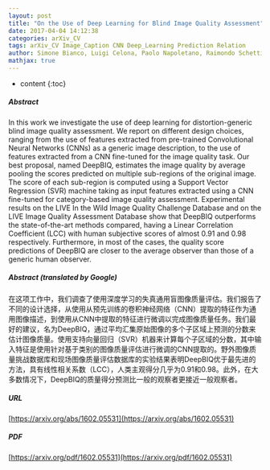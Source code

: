 ```yaml
---
layout: post
title: "On the Use of Deep Learning for Blind Image Quality Assessment"
date: 2017-04-04 14:12:38
categories: arXiv_CV
tags: arXiv_CV Image_Caption CNN Deep_Learning Prediction Relation
author: Simone Bianco, Luigi Celona, Paolo Napoletano, Raimondo Schettini
mathjax: true
---
```


* content
{:toc}

##### Abstract
In this work we investigate the use of deep learning for distortion-generic blind image quality assessment. We report on different design choices, ranging from the use of features extracted from pre-trained Convolutional Neural Networks (CNNs) as a generic image description, to the use of features extracted from a CNN fine-tuned for the image quality task. Our best proposal, named DeepBIQ, estimates the image quality by average pooling the scores predicted on multiple sub-regions of the original image. The score of each sub-region is computed using a Support Vector Regression (SVR) machine taking as input features extracted using a CNN fine-tuned for category-based image quality assessment. Experimental results on the LIVE In the Wild Image Quality Challenge Database and on the LIVE Image Quality Assessment Database show that DeepBIQ outperforms the state-of-the-art methods compared, having a Linear Correlation Coefficient (LCC) with human subjective scores of almost 0.91 and 0.98 respectively. Furthermore, in most of the cases, the quality score predictions of DeepBIQ are closer to the average observer than those of a generic human observer.

##### Abstract (translated by Google)
在这项工作中，我们调查了使用深度学习的失真通用盲图像质量评估。我们报告了不同的设计选择，从使用从预先训练的卷积神经网络（CNN）提取的特征作为通用图像描述，到使用从CNN中提取的特征进行微调以完成图像质量任务。我们最好的建议，名为DeepBIQ，通过平均汇集原始图像的多个子区域上预测的分数来估计图像质量。使用支持向量回归（SVR）机器来计算每个子区域的分数，其中输入特征是使用针对基于类别的图像质量评估进行微调的CNN提取的。野外图像质量挑战数据库和现场图像质量评估数据库的实验结果表明DeepBIQ优于最先进的方法，具有线性相关系数（LCC），人类主观得分几乎为0.91和0.98。此外，在大多数情况下，DeepBIQ的质量得分预测比一般的观察者更接近一般观察者。

##### URL
[https://arxiv.org/abs/1602.05531](https://arxiv.org/abs/1602.05531)

##### PDF
[https://arxiv.org/pdf/1602.05531](https://arxiv.org/pdf/1602.05531)


